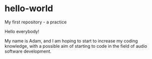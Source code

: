 # hello-world
My first repository - a practice

Hello everybody!

My name is Adam, and I am hoping to start to increase my coding knowledge, with a possible aim of starting to code in the field of audio software development.
